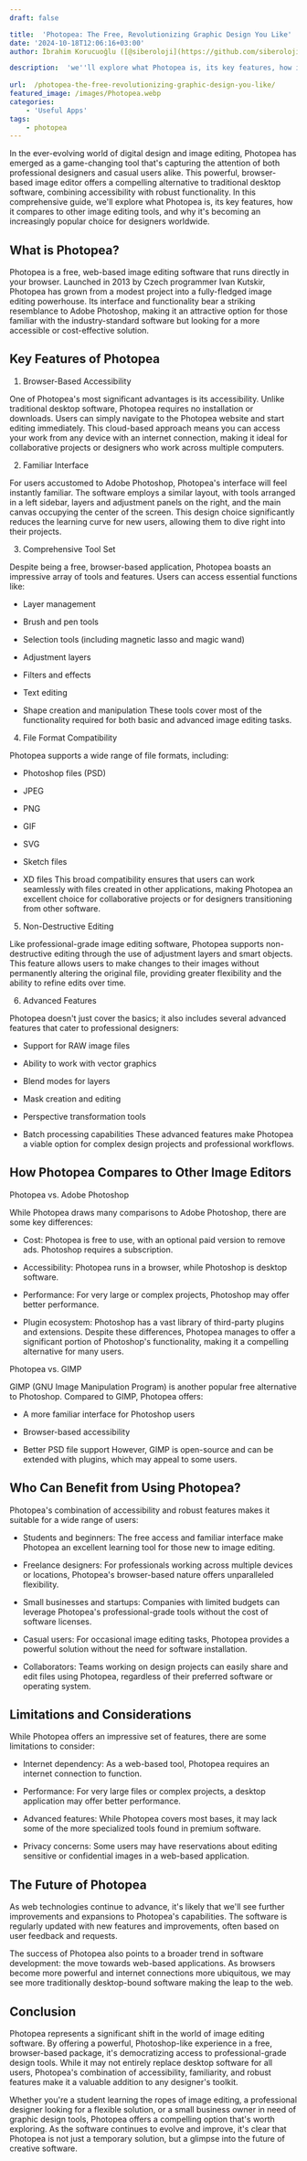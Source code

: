 ```yaml
---
draft: false

title:  'Photopea: The Free, Revolutionizing Graphic Design You Like'
date: '2024-10-18T12:06:16+03:00'
author: İbrahim Korucuoğlu ([@siberoloji](https://github.com/siberoloji))

description:  'we''ll explore what Photopea is, its key features, how it compares to other image editing tools, and why it''s becoming an increasingly popular choice for designers worldwide.' 
 
url:  /photopea-the-free-revolutionizing-graphic-design-you-like/
featured_image: /images/Photopea.webp
categories:
    - 'Useful Apps'
tags:
    - photopea
---
```

In the ever-evolving world of digital design and image editing, Photopea has emerged as a game-changing tool that's capturing the attention of both professional designers and casual users alike. This powerful, browser-based image editor offers a compelling alternative to traditional desktop software, combining accessibility with robust functionality. In this comprehensive guide, we'll explore what Photopea is, its key features, how it compares to other image editing tools, and why it's becoming an increasingly popular choice for designers worldwide.

## What is Photopea?

Photopea is a free, web-based image editing software that runs directly in your browser. Launched in 2013 by Czech programmer Ivan Kutskir, Photopea has grown from a modest project into a fully-fledged image editing powerhouse. Its interface and functionality bear a striking resemblance to Adobe Photoshop, making it an attractive option for those familiar with the industry-standard software but looking for a more accessible or cost-effective solution.

## Key Features of Photopea

1. Browser-Based Accessibility

One of Photopea's most significant advantages is its accessibility. Unlike traditional desktop software, Photopea requires no installation or downloads. Users can simply navigate to the Photopea website and start editing immediately. This cloud-based approach means you can access your work from any device with an internet connection, making it ideal for collaborative projects or designers who work across multiple computers.

2. Familiar Interface

For users accustomed to Adobe Photoshop, Photopea's interface will feel instantly familiar. The software employs a similar layout, with tools arranged in a left sidebar, layers and adjustment panels on the right, and the main canvas occupying the center of the screen. This design choice significantly reduces the learning curve for new users, allowing them to dive right into their projects.

3. Comprehensive Tool Set

Despite being a free, browser-based application, Photopea boasts an impressive array of tools and features. Users can access essential functions like:
* Layer management

* Brush and pen tools

* Selection tools (including magnetic lasso and magic wand)

* Adjustment layers

* Filters and effects

* Text editing

* Shape creation and manipulation
These tools cover most of the functionality required for both basic and advanced image editing tasks.

4. File Format Compatibility

Photopea supports a wide range of file formats, including:
* Photoshop files (PSD)

* JPEG

* PNG

* GIF

* SVG

* Sketch files

* XD files
This broad compatibility ensures that users can work seamlessly with files created in other applications, making Photopea an excellent choice for collaborative projects or for designers transitioning from other software.

5. Non-Destructive Editing

Like professional-grade image editing software, Photopea supports non-destructive editing through the use of adjustment layers and smart objects. This feature allows users to make changes to their images without permanently altering the original file, providing greater flexibility and the ability to refine edits over time.

6. Advanced Features

Photopea doesn't just cover the basics; it also includes several advanced features that cater to professional designers:
* Support for RAW image files

* Ability to work with vector graphics

* Blend modes for layers

* Mask creation and editing

* Perspective transformation tools

* Batch processing capabilities
These advanced features make Photopea a viable option for complex design projects and professional workflows.

## How Photopea Compares to Other Image Editors

Photopea vs. Adobe Photoshop

While Photopea draws many comparisons to Adobe Photoshop, there are some key differences:
* Cost: Photopea is free to use, with an optional paid version to remove ads. Photoshop requires a subscription.

* Accessibility: Photopea runs in a browser, while Photoshop is desktop software.

* Performance: For very large or complex projects, Photoshop may offer better performance.

* Plugin ecosystem: Photoshop has a vast library of third-party plugins and extensions.
Despite these differences, Photopea manages to offer a significant portion of Photoshop's functionality, making it a compelling alternative for many users.

Photopea vs. GIMP

GIMP (GNU Image Manipulation Program) is another popular free alternative to Photoshop. Compared to GIMP, Photopea offers:
* A more familiar interface for Photoshop users

* Browser-based accessibility

* Better PSD file support
However, GIMP is open-source and can be extended with plugins, which may appeal to some users.

## Who Can Benefit from Using Photopea?

Photopea's combination of accessibility and robust features makes it suitable for a wide range of users:
* Students and beginners: The free access and familiar interface make Photopea an excellent learning tool for those new to image editing.

* Freelance designers: For professionals working across multiple devices or locations, Photopea's browser-based nature offers unparalleled flexibility.

* Small businesses and startups: Companies with limited budgets can leverage Photopea's professional-grade tools without the cost of software licenses.

* Casual users: For occasional image editing tasks, Photopea provides a powerful solution without the need for software installation.

* Collaborators: Teams working on design projects can easily share and edit files using Photopea, regardless of their preferred software or operating system.
## Limitations and Considerations

While Photopea offers an impressive set of features, there are some limitations to consider:
* Internet dependency: As a web-based tool, Photopea requires an internet connection to function.

* Performance: For very large files or complex projects, a desktop application may offer better performance.

* Advanced features: While Photopea covers most bases, it may lack some of the more specialized tools found in premium software.

* Privacy concerns: Some users may have reservations about editing sensitive or confidential images in a web-based application.
## The Future of Photopea

As web technologies continue to advance, it's likely that we'll see further improvements and expansions to Photopea's capabilities. The software is regularly updated with new features and improvements, often based on user feedback and requests.

The success of Photopea also points to a broader trend in software development: the move towards web-based applications. As browsers become more powerful and internet connections more ubiquitous, we may see more traditionally desktop-bound software making the leap to the web.

## Conclusion

Photopea represents a significant shift in the world of image editing software. By offering a powerful, Photoshop-like experience in a free, browser-based package, it's democratizing access to professional-grade design tools. While it may not entirely replace desktop software for all users, Photopea's combination of accessibility, familiarity, and robust features make it a valuable addition to any designer's toolkit.

Whether you're a student learning the ropes of image editing, a professional designer looking for a flexible solution, or a small business owner in need of graphic design tools, Photopea offers a compelling option that's worth exploring. As the software continues to evolve and improve, it's clear that Photopea is not just a temporary solution, but a glimpse into the future of creative software.
